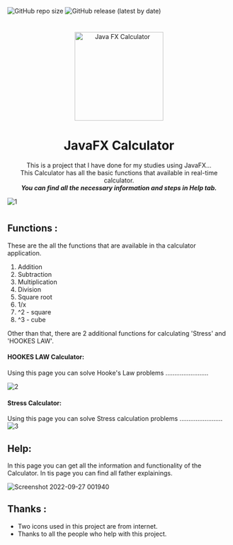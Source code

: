 ![GitHub repo size](https://img.shields.io/github/repo-size/MalakaSupun/JavaFX-Calculator-?logo=GitHub&style=for-the-badge)
![GitHub release (latest by date)](https://img.shields.io/github/v/release/MalakaSupun/JavaFX-Calculator-?logo=GitHub&style=for-the-badge)
#

<p align="center">
    <img width="200" src="https://user-images.githubusercontent.com/71941117/193908037-92414a12-9276-4172-85e9-ce6b33b6940b.png" alt="Java FX Calculator">
</p>

<h1 align="center">
 JavaFX Calculator
</h1>

<p align="center">
This is a project that I have done for my studies using JavaFX... </br>
This Calculator has all the basic functions that available in real-time calculator.</br>
<b><i>You can find all the necessary information and steps in Help tab.</i></b>
</p>

![1](https://user-images.githubusercontent.com/71941117/192038018-f37e8d81-e3c7-4172-8c1c-cef6b6d5301d.jpg)
#

## Functions :
These are the all the functions that are available in tha calculator application.
1. Addition
2. Subtraction
3. Multiplication 
4. Division 
5. Square root 
6. 1/x
7. ^2 - square
8. ^3 - cube

Other than that, there are 2 additional functions for calculating 'Stress' and 'HOOKES LAW'.
#### HOOKES LAW Calculator:
Using this page you can solve Hooke's Law problems ........................

![2](https://user-images.githubusercontent.com/71941117/192359375-bc6fc008-1437-4b84-9ca3-594f80f8d2c3.jpg)

#### Stress Calculator:
Using this page you can solve Stress calculation problems ........................
![3](https://user-images.githubusercontent.com/71941117/192359390-f500853e-c766-48d2-8f58-bbf49bb23a6e.jpg)

## Help:
In this page you can get all the information and functionality of the Calculator. In tis page you can find all father explainings.

![Screenshot 2022-09-27 001940](https://user-images.githubusercontent.com/71941117/192356967-c80ecf1b-8a84-48fe-bed6-387ab02f9fb3.jpg)

## Thanks :
* Two icons used in this project are from internet.
* Thanks to all the people who help with this project.

